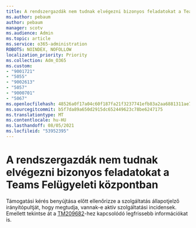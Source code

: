 ```yaml
---
title: A rendszergazdák nem tudnak elvégezni bizonyos feladatokat a Teams Felügyeleti központban
ms.author: pebaum
author: pebaum
manager: scotv
ms.audience: Admin
ms.topic: article
ms.service: o365-administration
ROBOTS: NOINDEX, NOFOLLOW
localization_priority: Priority
ms.collection: Adm_O365
ms.custom:
- "9001721"
- "5055"
- "9002613"
- "5057"
- "9000701"
- "5067"
ms.openlocfilehash: 48526a0f17a04c60f187fa21f3237741efb83a2aa6881311ae741237bed4d794
ms.sourcegitcommit: b5f7da89a650d2915dc652449623c78be6247175
ms.translationtype: MT
ms.contentlocale: hu-HU
ms.lasthandoff: 08/05/2021
ms.locfileid: "53952395"
---
```

# <a name="admins-unable-to-perform-certain-functions-in-the-teams-admin-center"></a>A rendszergazdák nem tudnak elvégezni bizonyos feladatokat a Teams Felügyeleti központban

Támogatási kérés benyújtása előtt ellenőrizze a szolgáltatás állapotjelző irányítópultját, hogy megtudja, vannak-e aktív szolgáltatási incidensek. Emellett tekintse át a [TM209682](https://admin.microsoft.com/AdminPortal/Home/#/servicehealth?eventid=TM209682)-hez kapcsolódó legfrissebb információkat is.

